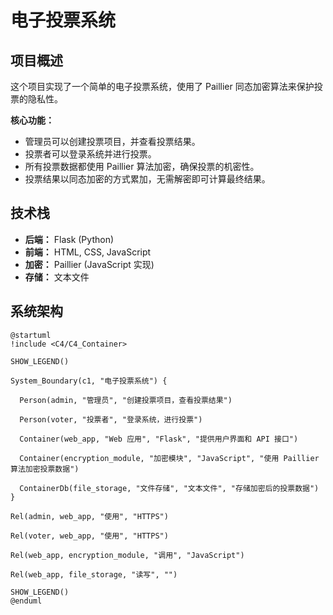 # 电子投票系统

## 项目概述

这个项目实现了一个简单的电子投票系统，使用了 Paillier 同态加密算法来保护投票的隐私性。

**核心功能：**

*   管理员可以创建投票项目，并查看投票结果。
*   投票者可以登录系统并进行投票。
*   所有投票数据都使用 Paillier 算法加密，确保投票的机密性。
*   投票结果以同态加密的方式累加，无需解密即可计算最终结果。

## 技术栈

*   **后端：** Flask (Python)
*   **前端：** HTML, CSS, JavaScript
*   **加密：** Paillier (JavaScript 实现)
*   **存储：** 文本文件

## 系统架构

```plantuml
@startuml
!include <C4/C4_Container>

SHOW_LEGEND()

System_Boundary(c1, "电子投票系统") {

  Person(admin, "管理员", "创建投票项目，查看投票结果")

  Person(voter, "投票者", "登录系统，进行投票")

  Container(web_app, "Web 应用", "Flask", "提供用户界面和 API 接口")

  Container(encryption_module, "加密模块", "JavaScript", "使用 Paillier 算法加密投票数据")

  ContainerDb(file_storage, "文件存储", "文本文件", "存储加密后的投票数据")
}

Rel(admin, web_app, "使用", "HTTPS")

Rel(voter, web_app, "使用", "HTTPS")

Rel(web_app, encryption_module, "调用", "JavaScript")

Rel(web_app, file_storage, "读写", "")

SHOW_LEGEND()
@enduml

